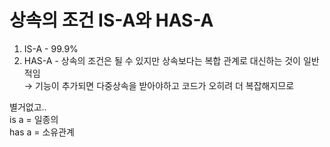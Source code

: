 # 상속의 조건 IS-A와 HAS-A

1. IS-A - 99.9%  
2. HAS-A - 상속의 조건은 될 수 있지만 상속보다는 복합 관계로 대신하는 것이 일반적임  
→ 기능이 추가되면 다중상속을 받아야하고 코드가 오히려 더 복잡해지므로

별거없고..  
is a = 일종의  
has a = 소유관계  
